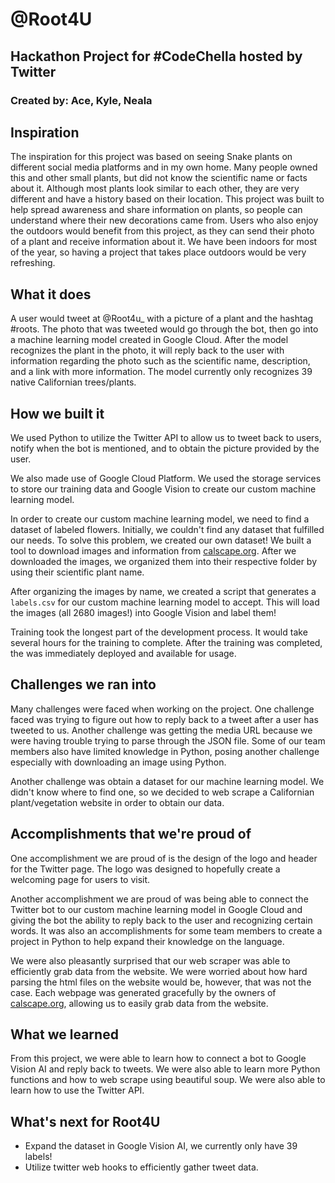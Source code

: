 # @Root4U

## Hackathon Project for #CodeChella hosted by Twitter
### Created by: Ace, Kyle, Neala

## Inspiration
The inspiration for this project was based on seeing Snake plants on different social media platforms and in my own home. Many people owned this and other small plants, but did not know the scientific name or facts about it. Although most plants look similar to each other, they are very different and have a history based on their location. This project was built to help spread awareness and share information on plants, so people can understand where their new decorations came from. Users who also enjoy the outdoors would benefit from this project, as they can send their photo of a plant and receive information about it. We have been indoors for most of the year, so having a project that takes place outdoors would be very refreshing.

## What it does
A user would tweet at @Root4u_ with a picture of a plant and the hashtag #roots. The photo that was tweeted would go through the bot, then go into a machine learning model created in Google Cloud. After the model recognizes the plant in the photo, it will reply back to the user with information regarding the photo such as the scientific name, description, and a link with more information. The model currently only recognizes 39 native Californian trees/plants.

## How we built it
We used Python to utilize the Twitter API to allow us to tweet back to users, notify when the bot is mentioned, and to obtain the picture provided by the user.

We also made use of Google Cloud Platform. We used the storage services to store our training data and Google Vision to create our custom machine learning model.

In order to create our custom machine learning model, we need to find a dataset of labeled flowers. Initially, we couldn't find any dataset that fulfilled our needs. To solve this problem, we created our own dataset! We built a tool to download images and information from [calscape.org](https://calscape.org/). After we downloaded the images, we organized them into their respective folder by using their scientific plant name.

After organizing the images by name, we created a script that generates a `labels.csv` for our custom machine learning model to accept. This will load the images (all 2680 images!) into Google Vision and label them!

Training took the longest part of the development process. It would take several hours for the training to complete. After the training was completed, the was immediately deployed and available for usage.

## Challenges we ran into
Many challenges were faced when working on the project. One challenge faced was trying to figure out how to reply back to a tweet after a user has tweeted to us. Another challenge was getting the media URL because we were having trouble trying to parse through the JSON file. Some of our team members also have limited knowledge in Python, posing another challenge especially with downloading an image using Python.

Another challenge was obtain a dataset for our machine learning model. We didn't know where to find one, so we decided to web scrape a Californian plant/vegetation website in order to obtain our data.

## Accomplishments that we're proud of
One accomplishment we are proud of is the design of the logo and header for the Twitter page. The logo was designed to hopefully create a welcoming page for users to visit.

Another accomplishment we are proud of was being able to connect the Twitter bot to our custom machine learning model in Google Cloud and giving the bot the ability to reply back to the user and recognizing certain words. It was also an accomplishments for some team members to create a project in Python to help expand their knowledge on the language.

We were also pleasantly surprised that our web scraper was able to efficiently grab data from the website. We were worried about how hard parsing the html files on the website would be, however, that was not the case. Each webpage was generated gracefully by the owners of [calscape.org](https://calscape.org/), allowing us to easily grab data from the website.

## What we learned
From this project, we were able to learn how to connect a bot to Google Vision AI and reply back to tweets. We were also able to learn more Python functions and how to web scrape using beautiful soup. We were also able to learn how to use the Twitter API.

## What's next for Root4U
- Expand the dataset in Google Vision AI, we currently only have 39 labels!
- Utilize twitter web hooks to efficiently gather tweet data.
